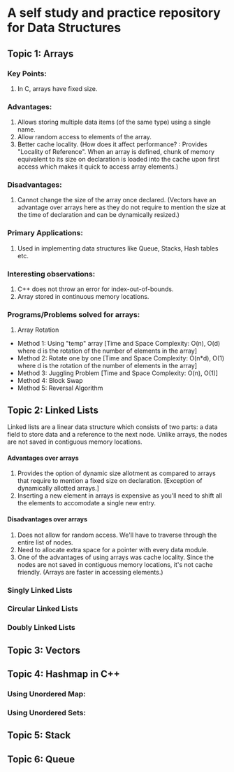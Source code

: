 # A self study and practice repository for Data Structures

## Topic 1: Arrays 
### Key Points: 
1. In C, arrays have fixed size. 
### Advantages: 
1. Allows storing multiple data items (of the same type) using a single name.
2. Allow random access to elements of the array. 
3. Better cache locality. (How does it affect performance? : Provides "Locality of Reference". When an array is defined, chunk of memory equivalent to its size on declaration is loaded into the cache upon first access which makes it quick to access array elements.)
### Disadvantages: 
1. Cannot change the size of the array once declared. (Vectors have an advantage over arrays here as they do not require to mention the size at the time of declaration and can be dynamically resized.)
### Primary Applications: 
1. Used in implementing data structures like Queue, Stacks, Hash tables etc. 
### Interesting observations: 
1. C++ does not throw an error for index-out-of-bounds.
2. Array stored in continuous memory locations.
### Programs/Problems solved for arrays: 
1. Array Rotation
- Method 1: Using "temp" array [Time and Space Complexity: O(n), O(d) where d is the rotation of the number of elements in the array]
- Method 2: Rotate one by one [Time and Space Complexity: O(n*d), O(1) where d is the rotation of the number of elements in the array]
- Method 3: Juggling Problem [Time and Space Complexity: O(n), O(1)]
- Method 4: Block Swap
- Method 5: Reversal Algorithm

## Topic 2: Linked Lists
Linked lists are a linear data structure which consists of two parts: a data field to store data and a reference to the next node. 
Unlike arrays, the nodes are not saved in contiguous memory locations. 
#### Advantages over arrays
1. Provides the option of dynamic size allotment as compared to arrays that require to mention a fixed size on declaration. [Exception of dynamically allotted arrays.]
2. Inserting a new element in arrays is expensive as you'll need to shift all the elements to accomodate a single new entry. 
#### Disadvantages over arrays 
1. Does not allow for random access. We'll have to traverse through the entire list of nodes. 
2. Need to allocate extra space for a pointer with every data module. 
3. One of the advantages of using arrays was cache locality. Since the nodes are not saved in contiguous memory locations, it's not cache friendly. (Arrays are faster in accessing elements.)
### Singly Linked Lists 
### Circular Linked Lists 
### Doubly Linked Lists 
## Topic 3: Vectors  
## Topic 4: Hashmap in C++
### Using Unordered Map: 
### Using Unordered Sets: 
## Topic 5: Stack
## Topic 6: Queue